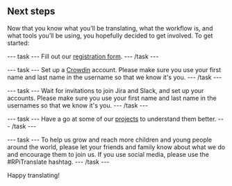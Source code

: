 
## Next steps

Now that you know what you’ll be translating, what the workflow is, and what tools you’ll be using, you hopefully decided to get involved. To get started:

--- task ---
Fill out our [registration form](https://www.raspberrypi.org/forms/volunteer-translator-form/).
--- /task ---

--- task ---
Set up a [Crowdin](https://crowdin.com/join) account. Please make sure you use your first name and last name in the username so that we know it's you. 
--- /task ---

--- task ---
Wait for invitations to join Jira and Slack, and set up your accounts. Please make sure you use your first name and last name in the usernames so that we know it's you. 
--- /task ---

--- task ---
Have a go at some of our [projects](https://projects.raspberrypi.org) to understand them better.
--- /task ---

--- task ---
To help us grow and reach more children and young people around the world, please let your friends and family know about what we do and encourage them to join us. If you use social media, please use the #RPiTranslate hashtag.
--- /task ---

Happy translating!
